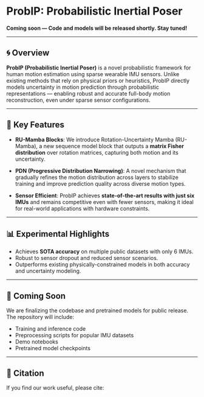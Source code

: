 # ProbIP: Probabilistic Inertial Poser

**Coming soon — Code and models will be released shortly. Stay tuned!**

---

## 🌀 Overview

**ProbIP (Probabilistic Inertial Poser)** is a novel probabilistic framework for human motion estimation using sparse wearable IMU sensors. Unlike existing methods that rely on physical priors or heuristics, ProbIP directly models uncertainty in motion prediction through probabilistic representations — enabling robust and accurate full-body motion reconstruction, even under sparse sensor configurations.

---

## 🔬 Key Features

- **RU-Mamba Blocks**: We introduce Rotation-Uncertainty Mamba (RU-Mamba), a new sequence model block that outputs a **matrix Fisher distribution** over rotation matrices, capturing both motion and its uncertainty.
  
- **PDN (Progressive Distribution Narrowing)**: A novel mechanism that gradually refines the motion distribution across layers to stabilize training and improve prediction quality across diverse motion types.

- **Sensor Efficient**: ProbIP achieves **state-of-the-art results with just six IMUs** and remains competitive even with fewer sensors, making it ideal for real-world applications with hardware constraints.

---

## 📊 Experimental Highlights

- Achieves **SOTA accuracy** on multiple public datasets with only 6 IMUs.
- Robust to sensor dropout and reduced sensor scenarios.
- Outperforms existing physically-constrained models in both accuracy and uncertainty modeling.

---

## 📁 Coming Soon

We are finalizing the codebase and pretrained models for public release. The repository will include:

- Training and inference code
- Preprocessing scripts for popular IMU datasets
- Demo notebooks
- Pretrained model checkpoints

---

## 📝 Citation

If you find our work useful, please cite:
